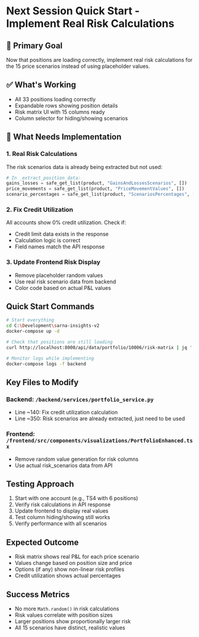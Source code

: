 # Next Session Quick Start - Implement Real Risk Calculations

## 🎯 Primary Goal
Now that positions are loading correctly, implement real risk calculations for the 15 price scenarios instead of using placeholder values.

## ✅ What's Working
- All 33 positions loading correctly
- Expandable rows showing position details
- Risk matrix UI with 15 columns ready
- Column selector for hiding/showing scenarios

## 🔧 What Needs Implementation

### 1. Real Risk Calculations
The risk scenarios data is already being extracted but not used:
```python
# In _extract_position_data:
gains_losses = safe_get_list(product, "GainsAndLossesScenarios", [])
price_movements = safe_get_list(product, "PriceMovementValues", [])
scenario_percentages = safe_get_list(product, "ScenariosPercentages", [])
```

### 2. Fix Credit Utilization
All accounts show 0% credit utilization. Check if:
- Credit limit data exists in the response
- Calculation logic is correct
- Field names match the API response

### 3. Update Frontend Risk Display
- Remove placeholder random values
- Use real risk scenario data from backend
- Color code based on actual P&L values

## Quick Start Commands
```bash
# Start everything
cd C:\Development\sarna-insights-v2
docker-compose up -d

# Check that positions are still loading
curl http://localhost:8000/api/data/portfolio/10006/risk-matrix | jq '.accounts[1].positions[0].risk_scenarios'

# Monitor logs while implementing
docker-compose logs -f backend
```

## Key Files to Modify

### Backend: `/backend/services/portfolio_service.py`
- Line ~140: Fix credit utilization calculation
- Line ~350: Risk scenarios are already extracted, just need to be used

### Frontend: `/frontend/src/components/visualizations/PortfolioEnhanced.tsx`
- Remove random value generation for risk columns
- Use actual risk_scenarios data from API

## Testing Approach
1. Start with one account (e.g., TS4 with 6 positions)
2. Verify risk calculations in API response
3. Update frontend to display real values
4. Test column hiding/showing still works
5. Verify performance with all scenarios

## Expected Outcome
- Risk matrix shows real P&L for each price scenario
- Values change based on position size and price
- Options (if any) show non-linear risk profiles
- Credit utilization shows actual percentages

## Success Metrics
- No more `Math.random()` in risk calculations
- Risk values correlate with position sizes
- Larger positions show proportionally larger risk
- All 15 scenarios have distinct, realistic values